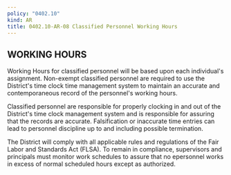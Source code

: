 ```yaml
---
policy: "0402.10"
kind: AR
title: 0402.10-AR-08 Classified Personnel Working Hours
---
```


## WORKING HOURS

Working Hours for classified personnel will be based upon each individual's assignment.   Non-exempt classified personnel are required to use the District's time clock time management system to maintain an accurate and contemporaneous record of the personnel's working hours.

Classified personnel are responsible for properly clocking in and out of the District's time clock management system and is responsible for assuring that the records are accurate. Falsification or inaccurate time entries can lead to personnel discipline up to and including possible termination.

The District will comply with all applicable rules and regulations of the Fair Labor and Standards Act (FLSA). To remain in compliance, supervisors and principals must monitor work schedules to assure that no epersonnel works in excess of normal scheduled hours except as authorized.
